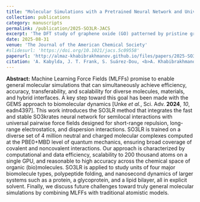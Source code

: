 ```yaml
---
title: "Molecular Simulations with a Pretrained Neural Network and Universal Pairwise Force Fields"
collection: publications
category: manuscripts
permalink: /publication/2025-SO3LR-JACS
excerpt: 'The DFT study of graphene oxide (GO) patterned by pristine graphene nanoroads, where I explored how various GO compositions and nanoroads width and orientations affect electronic properties of this nanostructured material. Similar to fluorinated graphene, the band gap exhibits oscillatory decrease with broadening nanoroads. The emerging edge magnetism suggests possible applications of patterned GO in optoelectronics and spintronics.'
date: 2025-08-31
venue: 'The Journal of the American Chemical Society'
#slidesurl: 'https://doi.org/10.1021/jacs.5c09558'
paperurl: 'http://almaz-khabibrakhmanov.github.io/files/papers/2025-SO3LR-JACS.pdf'
citation: 'A. Kabylda, J. T. Frank, S. Suárez-Dou, <b>A. Khabibrakhmanov</b>, L. M. Sandonas, O. T. Unke, S. Chmiela, K.-R. Müller, A. Tkatchenko, <a href="https://doi.org/10.1021/jacs.5c09558">Molecular Simulations with a Pretrained Neural Network and Universal Pairwise Force Fields</a>, <i>J. J. Am. Chem. Soc.</i> <b>147</b>, 33723–33734 (2025).'
---
```

<b>Abstract:</b> Machine Learning Force Fields (MLFFs) promise to enable general molecular simulations that can simultaneously achieve efficiency, accuracy, transferability, and scalability for diverse molecules, materials, and hybrid interfaces. A key step toward this goal has been made with the GEMS approach to biomolecular dynamics [Unke <i>et al.</i>, Sci. Adv. <b>2024</b>, <i>10</i>, eadn4397]. This work introduces the SO3LR method that integrates the fast and stable SO3krates neural network for semilocal interactions with universal pairwise force fields designed for short-range repulsion, long-range electrostatics, and dispersion interactions. SO3LR is trained on a diverse set of 4 million neutral and charged molecular complexes computed at the PBE0+MBD level of quantum mechanics, ensuring broad coverage of covalent and noncovalent interactions. Our approach is characterized by computational and data efficiency, scalability to 200 thousand atoms on a single GPU, and reasonable to high accuracy across the chemical space of organic (bio)molecules. SO3LR is applied to study units of four major biomolecule types, polypeptide folding, and nanosecond dynamics of larger systems such as a protein, a glycoprotein, and a lipid bilayer, all in explicit solvent. Finally, we discuss future challenges toward truly general molecular simulations by combining MLFFs with traditional atomistic models.

